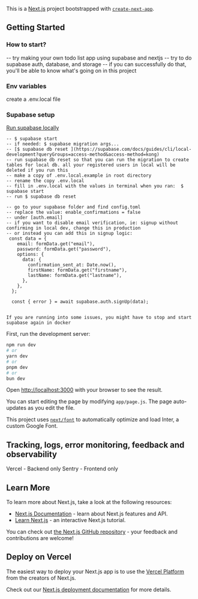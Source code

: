 This is a [Next.js](https://nextjs.org/) project bootstrapped with [`create-next-app`](https://github.com/vercel/next.js/tree/canary/packages/create-next-app).

## Getting Started

### How to start?
-- try making your own todo list app using supabase and nextjs
-- try to do supabase auth, database, and storage
-- if you can successfully do that, you'll be able to know what's going on in this project


### Env variables
create a .env.local file

### Supabase setup
[Run supabase locally](https://supabase.com/docs/guides/cli/local-development?queryGroups=access-method&access-method=kong)
```
-- $ supabase start
-- if needed: $ supabase migration args...
-- [$ supabase db reset ](https://supabase.com/docs/guides/cli/local-development?queryGroups=access-method&access-method=kong)
-- run supabase db reset so that you can run the migration to create tables for local db. all your registered users in local will be deleted if you run this
-- make a copy of .env.local.example in root directory
-- rename the copy .env.local
-- fill in .env.local with the values in terminal when you ran:  $ supabase start
-- run $ supabase db reset

-- go to your supabase folder and find config.toml
-- replace the value: enable_confirmations = false
-- under [auth.email] 
-- if you want to disable email verification, ie: signup without confirming in local dev, change this in production
-- or instead you can add this in signup logic:
 const data = {
    email: formData.get("email"),
    password: formData.get("password"),
    options: {
      data: {
        confirmation_sent_at: Date.now(),
        firstName: formData.get("firstname"),
        lastName: formData.get("lastname"),
      },
    },
  };

  const { error } = await supabase.auth.signUp(data);


If you are running into some issues, you might have to stop and start supabase again in docker
```




First, run the development server:

```bash
npm run dev
# or
yarn dev
# or
pnpm dev
# or
bun dev
```

Open [http://localhost:3000](http://localhost:3000) with your browser to see the result.

You can start editing the page by modifying `app/page.js`. The page auto-updates as you edit the file.

This project uses [`next/font`](https://nextjs.org/docs/basic-features/font-optimization) to automatically optimize and load Inter, a custom Google Font.


## Tracking, logs, error monitoring, feedback and observability

Vercel - Backend only
Sentry - Frontend only

## Learn More

To learn more about Next.js, take a look at the following resources:

- [Next.js Documentation](https://nextjs.org/docs) - learn about Next.js features and API.
- [Learn Next.js](https://nextjs.org/learn) - an interactive Next.js tutorial.

You can check out [the Next.js GitHub repository](https://github.com/vercel/next.js/) - your feedback and contributions are welcome!

## Deploy on Vercel

The easiest way to deploy your Next.js app is to use the [Vercel Platform](https://vercel.com/new?utm_medium=default-template&filter=next.js&utm_source=create-next-app&utm_campaign=create-next-app-readme) from the creators of Next.js.

Check out our [Next.js deployment documentation](https://nextjs.org/docs/deployment) for more details.
